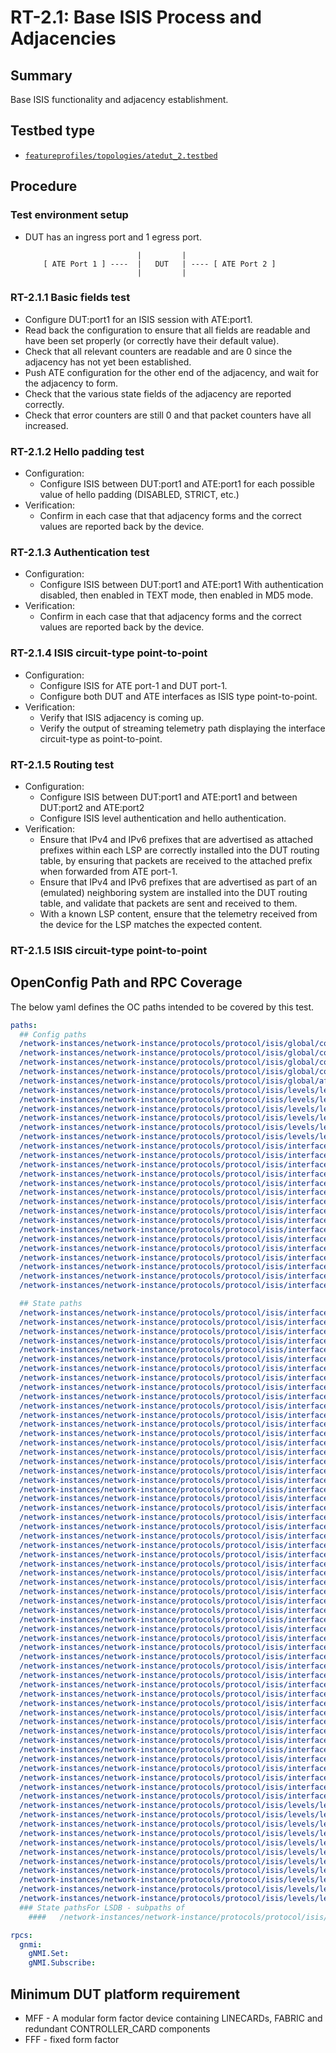 # RT-2.1: Base ISIS Process and Adjacencies

## Summary

Base ISIS functionality and adjacency establishment.

## Testbed type

*  [`featureprofiles/topologies/atedut_2.testbed`](https://github.com/openconfig/featureprofiles/blob/main/topologies/atedut_2.testbed)

## Procedure

### Test environment setup

*   DUT has an ingress port and 1 egress port.

    ```
                             |         |
        [ ATE Port 1 ] ----  |   DUT   | ---- [ ATE Port 2 ]
                             |         |
    ```

### RT-2.1.1 Basic fields test

*   Configure DUT:port1 for an ISIS session with ATE:port1.
*   Read back the configuration to ensure that all fields are readable and
    have been set properly (or correctly have their default value).
*   Check that all relevant counters are readable and are 0 since the
    adjacency has not yet been established.
*   Push ATE configuration for the other end of the adjacency, and wait for
    the adjacency to form.
*   Check that the various state fields of the adjacency are reported
    correctly.
*   Check that error counters are still 0 and that packet counters have all
    increased.

### RT-2.1.2 Hello padding test

*   Configuration:
    *   Configure ISIS between DUT:port1 and ATE:port1 for each possible value
        of hello padding (DISABLED, STRICT, etc.)
*   Verification:
    *   Confirm in each case that that adjacency forms and the correct values
        are reported back by the device.

### RT-2.1.3 Authentication test

*   Configuration:    
    *   Configure ISIS between DUT:port1 and ATE:port1 With authentication
        disabled, then enabled in TEXT mode, then enabled in MD5 mode.
*   Verification:
    *   Confirm in each case that that adjacency forms and the correct values
        are reported back by the device.

### RT-2.1.4 ISIS circuit-type point-to-point

*   Configuration:
    *   Configure ISIS for ATE port-1 and DUT port-1.
    *   Configure both DUT and ATE interfaces as ISIS type point-to-point.
*   Verification:
    *   Verify that ISIS adjacency is coming up.
    *   Verify the output of streaming telemetry path displaying the interface circuit-type as point-to-point.

### RT-2.1.5 Routing test

*   Configuration:
    *   Configure ISIS between DUT:port1 and ATE:port1 and between DUT:port2 and ATE:port2
    *   Configure ISIS level authentication  and  hello authentication.
*   Verification:
    *   Ensure that IPv4 and IPv6 prefixes that are advertised as attached
        prefixes within each LSP are correctly installed into the DUT
        routing table, by ensuring that packets are received to the attached
        prefix when forwarded from ATE port-1.
    *   Ensure that IPv4 and IPv6 prefixes that are advertised as part of an
        (emulated) neighboring system are installed into the DUT routing
        table, and validate that packets are sent and received to them.
    *   With a known LSP content, ensure that the telemetry received from the
        device for the LSP matches the expected content.

### RT-2.1.5 ISIS circuit-type point-to-point
## OpenConfig Path and RPC Coverage

The below yaml defines the OC paths intended to be covered by this test.

```yaml
paths:
  ## Config paths
  /network-instances/network-instance/protocols/protocol/isis/global/config/authentication-check:
  /network-instances/network-instance/protocols/protocol/isis/global/config/net:
  /network-instances/network-instance/protocols/protocol/isis/global/config/level-capability:
  /network-instances/network-instance/protocols/protocol/isis/global/config/hello-padding:
  /network-instances/network-instance/protocols/protocol/isis/global/afi-safi/af/config/enabled:
  /network-instances/network-instance/protocols/protocol/isis/levels/level/config/level-number:
  /network-instances/network-instance/protocols/protocol/isis/levels/level/config/enabled:
  /network-instances/network-instance/protocols/protocol/isis/levels/level/authentication/config/enabled:
  /network-instances/network-instance/protocols/protocol/isis/levels/level/authentication/config/auth-mode:
  /network-instances/network-instance/protocols/protocol/isis/levels/level/authentication/config/auth-password:
  /network-instances/network-instance/protocols/protocol/isis/levels/level/authentication/config/auth-type:
  /network-instances/network-instance/protocols/protocol/isis/interfaces/interface/config/interface-id:
  /network-instances/network-instance/protocols/protocol/isis/interfaces/interface/config/enabled:
  /network-instances/network-instance/protocols/protocol/isis/interfaces/interface/timers/config/csnp-interval:
  /network-instances/network-instance/protocols/protocol/isis/interfaces/interface/timers/config/lsp-pacing-interval:
  /network-instances/network-instance/protocols/protocol/isis/interfaces/interface/levels/level/config/level-number:
  /network-instances/network-instance/protocols/protocol/isis/interfaces/interface/levels/level/timers/config/hello-interval:
  /network-instances/network-instance/protocols/protocol/isis/interfaces/interface/levels/level/timers/config/hello-multiplier:
  /network-instances/network-instance/protocols/protocol/isis/interfaces/interface/levels/level/hello-authentication/config/auth-mode:
  /network-instances/network-instance/protocols/protocol/isis/interfaces/interface/levels/level/hello-authentication/config/auth-password:
  /network-instances/network-instance/protocols/protocol/isis/interfaces/interface/levels/level/hello-authentication/config/auth-type:
  /network-instances/network-instance/protocols/protocol/isis/interfaces/interface/levels/level/hello-authentication/config/enabled:
  /network-instances/network-instance/protocols/protocol/isis/interfaces/interface/afi-safi/af/config/afi-name:
  /network-instances/network-instance/protocols/protocol/isis/interfaces/interface/afi-safi/af/config/safi-name:
  /network-instances/network-instance/protocols/protocol/isis/interfaces/interface/afi-safi/af/config/metric:
  /network-instances/network-instance/protocols/protocol/isis/interfaces/interface/afi-safi/af/config/enabled:
  /network-instances/network-instance/protocols/protocol/isis/interfaces/interface/config/circuit-type:

  ## State paths
  /network-instances/network-instance/protocols/protocol/isis/interfaces/interface/state/circuit-type:
  /network-instances/network-instance/protocols/protocol/isis/interfaces/interface/levels/level/adjacencies/adjacency/state/adjacency-state:
  /network-instances/network-instance/protocols/protocol/isis/interfaces/interface/levels/level/adjacencies/adjacency/state/neighbor-ipv4-address:
  /network-instances/network-instance/protocols/protocol/isis/interfaces/interface/levels/level/adjacencies/adjacency/state/neighbor-ipv6-address:
  /network-instances/network-instance/protocols/protocol/isis/interfaces/interface/levels/level/adjacencies/adjacency/state/system-id:
  /network-instances/network-instance/protocols/protocol/isis/interfaces/interface/levels/level/afi-safi/af/state/afi-name:
  /network-instances/network-instance/protocols/protocol/isis/interfaces/interface/levels/level/afi-safi/af/state/metric:
  /network-instances/network-instance/protocols/protocol/isis/interfaces/interface/levels/level/afi-safi/af/state/safi-name:
  /network-instances/network-instance/protocols/protocol/isis/interfaces/interface/levels/level/afi-safis/afi-safi/state/metric:
  /network-instances/network-instance/protocols/protocol/isis/interfaces/interface/levels/level/packet-counters/csnp/state/dropped:
  /network-instances/network-instance/protocols/protocol/isis/interfaces/interface/levels/level/packet-counters/csnp/state/processed:
  /network-instances/network-instance/protocols/protocol/isis/interfaces/interface/levels/level/packet-counters/csnp/state/received:
  /network-instances/network-instance/protocols/protocol/isis/interfaces/interface/levels/level/packet-counters/cnsnp/state/sent:
  /network-instances/network-instance/protocols/protocol/isis/interfaces/interface/levels/level/packet-counters/iih/state/dropped:
  /network-instances/network-instance/protocols/protocol/isis/interfaces/interface/levels/level/packet-counters/iih/state/processed:
  /network-instances/network-instance/protocols/protocol/isis/interfaces/interface/levels/level/packet-counters/iih/state/received:
  /network-instances/network-instance/protocols/protocol/isis/interfaces/interface/levels/level/packet-counters/iih/state/retransmit:
  /network-instances/network-instance/protocols/protocol/isis/interfaces/interface/levels/level/packet-counters/iih/state/sent:
  /network-instances/network-instance/protocols/protocol/isis/interfaces/interface/levels/level/packet-counters/lsp/state/dropped:
  /network-instances/network-instance/protocols/protocol/isis/interfaces/interface/levels/level/packet-counters/lsp/state/processed:
  /network-instances/network-instance/protocols/protocol/isis/interfaces/interface/levels/level/packet-counters/lsp/state/received:
  /network-instances/network-instance/protocols/protocol/isis/interfaces/interface/levels/level/packet-counters/lsp/state/retransmit:
  /network-instances/network-instance/protocols/protocol/isis/interfaces/interface/levels/level/packet-counters/lsp/state/sent:
  /network-instances/network-instance/protocols/protocol/isis/interfaces/interface/levels/level/packet-counters/psnp/state/dropped:
  /network-instances/network-instance/protocols/protocol/isis/interfaces/interface/levels/level/packet-counters/psnp/state/processed:
  /network-instances/network-instance/protocols/protocol/isis/interfaces/interface/levels/level/packet-counters/psnp/state/received:
  /network-instances/network-instance/protocols/protocol/isis/interfaces/interface/levels/level/packet-counters/psnp/state/retransmit:
  /network-instances/network-instance/protocols/protocol/isis/interfaces/interface/levels/level/packet-counters/psnp/state/sent:
  /network-instances/network-instance/protocols/protocol/isis/interfaces/interface/circuit-counters/state/adj-changes:
  /network-instances/network-instance/protocols/protocol/isis/interfaces/interface/circuit-counters/state/adj-number:
  /network-instances/network-instance/protocols/protocol/isis/interfaces/interface/circuit-counters/state/auth-fails:
  /network-instances/network-instance/protocols/protocol/isis/interfaces/interface/circuit-counters/state/auth-type-fails:
  /network-instances/network-instance/protocols/protocol/isis/interfaces/interface/circuit-counters/state/id-field-len-mismatches:
  /network-instances/network-instance/protocols/protocol/isis/interfaces/interface/circuit-counters/state/lan-dis-changes:
  /network-instances/network-instance/protocols/protocol/isis/interfaces/interface/circuit-counters/state/max-area-address-mismatch:
  /network-instances/network-instance/protocols/protocol/isis/interfaces/interface/circuit-counters/state/rejected-adj:
  /network-instances/network-instance/protocols/protocol/isis/interfaces/interface/levels/level/adjacencies/adjacency/state/adjacency-state:
  /network-instances/network-instance/protocols/protocol/isis/interfaces/interface/levels/level/adjacencies/adjacency/state/area-address:
  /network-instances/network-instance/protocols/protocol/isis/interfaces/interface/levels/level/adjacencies/adjacency/state/dis-system-id:
  /network-instances/network-instance/protocols/protocol/isis/interfaces/interface/levels/level/adjacencies/adjacency/state/local-extended-system-id:
  /network-instances/network-instance/protocols/protocol/isis/interfaces/interface/levels/level/adjacencies/adjacency/state/multi-topology:
  /network-instances/network-instance/protocols/protocol/isis/interfaces/interface/levels/level/adjacencies/adjacency/state/neighbor-circuit-type:
  /network-instances/network-instance/protocols/protocol/isis/interfaces/interface/levels/level/adjacencies/adjacency/state/neighbor-extended-system-id:
  /network-instances/network-instance/protocols/protocol/isis/interfaces/interface/levels/level/adjacencies/adjacency/state/neighbor-ipv4-address:
  /network-instances/network-instance/protocols/protocol/isis/interfaces/interface/levels/level/adjacencies/adjacency/state/neighbor-ipv6-address:
  /network-instances/network-instance/protocols/protocol/isis/interfaces/interface/levels/level/adjacencies/adjacency/state/neighbor-snpa:
  /network-instances/network-instance/protocols/protocol/isis/interfaces/interface/levels/level/adjacencies/adjacency/state/nlpid:
  /network-instances/network-instance/protocols/protocol/isis/interfaces/interface/levels/level/adjacencies/adjacency/state/priority:
  /network-instances/network-instance/protocols/protocol/isis/interfaces/interface/levels/level/adjacencies/adjacency/state/remaining-hold-time:
  /network-instances/network-instance/protocols/protocol/isis/interfaces/interface/levels/level/adjacencies/adjacency/state/restart-status:
  /network-instances/network-instance/protocols/protocol/isis/interfaces/interface/levels/level/adjacencies/adjacency/state/restart-support:
  /network-instances/network-instance/protocols/protocol/isis/interfaces/interface/levels/level/adjacencies/adjacency/state/restart-suppress:
  /network-instances/network-instance/protocols/protocol/isis/interfaces/interface/levels/level/hello-authentication/state/auth-password:
  /network-instances/network-instance/protocols/protocol/isis/levels/level/system-level-counters/state/auth-fails:
  /network-instances/network-instance/protocols/protocol/isis/levels/level/system-level-counters/state/auth-type-fails:
  /network-instances/network-instance/protocols/protocol/isis/levels/level/system-level-counters/state/corrupted-lsps:
  /network-instances/network-instance/protocols/protocol/isis/levels/level/system-level-counters/state/database-overloads:
  /network-instances/network-instance/protocols/protocol/isis/levels/level/system-level-counters/state/exceed-max-seq-nums:
  /network-instances/network-instance/protocols/protocol/isis/levels/level/system-level-counters/state/id-len-mismatch:
  /network-instances/network-instance/protocols/protocol/isis/levels/level/system-level-counters/state/lsp-errors:
  /network-instances/network-instance/protocols/protocol/isis/levels/level/system-level-counters/state/max-area-address-mismatches:
  /network-instances/network-instance/protocols/protocol/isis/levels/level/system-level-counters/state/own-lsp-purges:
  /network-instances/network-instance/protocols/protocol/isis/levels/level/system-level-counters/state/seq-num-skips:
  /network-instances/network-instance/protocols/protocol/isis/levels/level/system-level-counters/state/spf-runs:
  ### State pathsFor LSDB - subpaths of
    ####   /network-instances/network-instance/protocols/protocol/isis/levels/level/link-state-database/...

rpcs:
  gnmi:
    gNMI.Set:
    gNMI.Subscribe:
```

## Minimum DUT platform requirement

* MFF - A modular form factor device containing LINECARDs, FABRIC and redundant CONTROLLER_CARD components
* FFF - fixed form factor
